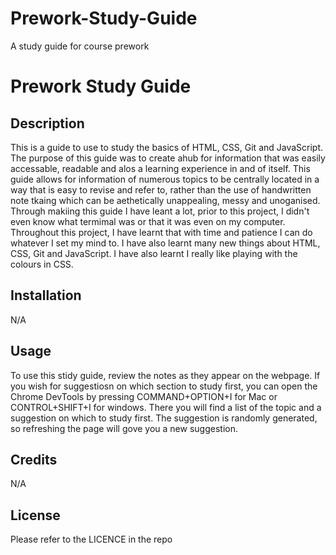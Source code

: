 # Prework-Study-Guide
A study guide for course prework
# Prework Study Guide

## Description
This is a guide to use to study the basics of HTML, CSS, Git and JavaScript. The purpose of this guide was to create ahub for information that was easily accessable, readable and alos a learning experience in and of itself. This guide allows for information of numerous topics to be centrally located in a way that is easy to revise and refer to, rather than the use of handwritten note tkaing which can be aethetically unappealing, messy and unoganised. Through makiing this guide I have leant a lot, prior to this project, I didn't even know what termimal was or that it was even on my computer. Throughout this project, I have learnt that with time and patience I can do whatever I set my mind to. I have also learnt many new things about HTML, CSS, Git and JavaScript. I have also learnt I really like playing with the colours in CSS.

## Installation
N/A

## Usage
To use this stidy guide, review the notes as they appear on the webpage. If you wish for suggestiosn on which section to study first, you can open the Chrome DevTools by pressing COMMAND+OPTION+I for Mac or CONTROL+SHIFT+I for windows. There you will find a list of the topic and a suggestion on which to study first. The suggestion is randomly generated, so refreshing the page will gove you a new suggestion.

## Credits
N/A

## License
Please refer to the LICENCE in the repo